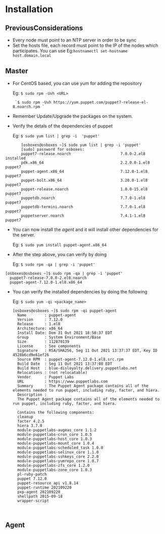 # Installation

## PreviousConsiderations
- Every node must point to an NTP server in order to be sync
- Set the hosts file, each record must point to the IP of the nodes
  which participates. You can use Eg:`hostnamectl set-hostname host.domain.local` 

## Master
- For CentOS based, you can use yum for adding the repository

  Eg: `$ sudo rpm -Uvh <URL>`

       `$ sudo rpm -Uvh https://yum.puppet.com/puppet7-release-el-8.noarch.rpm `

- Remember Update/Upgrade the packages on the system.

- Verify the detals of the dependencies of puppet

  Eg: `$ sudo yum list | grep -i  'puppet' `

 ```
        [osboxes@osboxes ~]$ sudo yum list | grep -i 'puppet'
        [sudo] password for osboxes: 
        puppet7-release.noarch                      7.0.0-2.el8                installed
        pdk.x86_64                                  2.2.0.0-1.el8              puppet7  
        puppet-agent.x86_64                         7.12.0-1.el8               puppet7  
        puppet-bolt.x86_64                          3.20.0-1.el8               puppet7  
        puppet-release.noarch                       1.0.0-15.el8               puppet7  
        puppetdb.noarch                             7.7.0-1.el8                puppet7  
        puppetdb-termini.noarch                     7.7.0-1.el8                puppet7  
        puppetserver.noarch                         7.4.1-1.el8                puppet7  
```
- You can now install the _agent_ and it will install other dependencies for the server.

  Eg: `$ sudo yum install puppet-agent.x86_64`
- After the step above, you can verify by doing
  
  Eg: `$ sudo rpm -qa | grep -i 'puppet' `

```
[osboxes@osboxes ~]$ sudo rpm -qa | grep -i 'puppet'
  puppet7-release-7.0.0-2.el8.noarch
  puppet-agent-7.12.0-1.el8.x86_64

```

- You can verify the installed dependencies by doing the following
  
  Eg: `$ sudo yum -qi <package_name>`

  ```
  [osboxes@osboxes ~]$ sudo rpm -qi puppet-agent 
    Name        : puppet-agent
    Version     : 7.12.0
    Release     : 1.el8
    Architecture: x86_64
    Install Date: Dom 31 Out 2021 18:58:37 EDT
    Group       : System Environment/Base
    Size        : 112870139
    License     : See components
    Signature   : RSA/SHA256, Seg 11 Out 2021 13:37:37 EDT, Key ID 4528b6cd9e61ef26
    Source RPM  : puppet-agent-7.12.0-1.el8.src.rpm
    Build Date  : Seg 11 Out 2021 13:37:08 EDT
    Build Host  : blue-disloyalty.delivery.puppetlabs.net
    Relocations : (not relocatable)
    Vendor      : Puppet Labs
    URL         : https://www.puppetlabs.com
    Summary     : The Puppet Agent package contains all of the elements needed to run puppet, including ruby, facter, and hiera.
    Description :
    The Puppet Agent package contains all of the elements needed to run puppet, including ruby, facter, and hiera.

    Contains the following components:
    cleanup
    facter 4.2.5
    hiera 3.7.0
    module-puppetlabs-augeas_core 1.1.2
    module-puppetlabs-cron_core 1.0.5
    module-puppetlabs-host_core 1.0.3
    module-puppetlabs-mount_core 1.0.4
    module-puppetlabs-scheduled_task 1.0.0
    module-puppetlabs-selinux_core 1.1.0
    module-puppetlabs-sshkeys_core 2.2.0
    module-puppetlabs-yumrepo_core 1.0.7
    module-puppetlabs-zfs_core 1.2.0
    module-puppetlabs-zone_core 1.0.3
    pl-ruby-patch
    puppet 7.12.0
    puppet-resource_api v1.8.14
    puppet-runtime 202109220
    pxp-agent 202109220
    shellpath 2015-09-18
    wrapper-script



## Agent